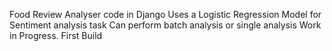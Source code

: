 Food Review Analyser code in Django
Uses a Logistic Regression Model for Sentiment analysis task
Can perform batch analysis or single analysis
Work in Progress. First Build
